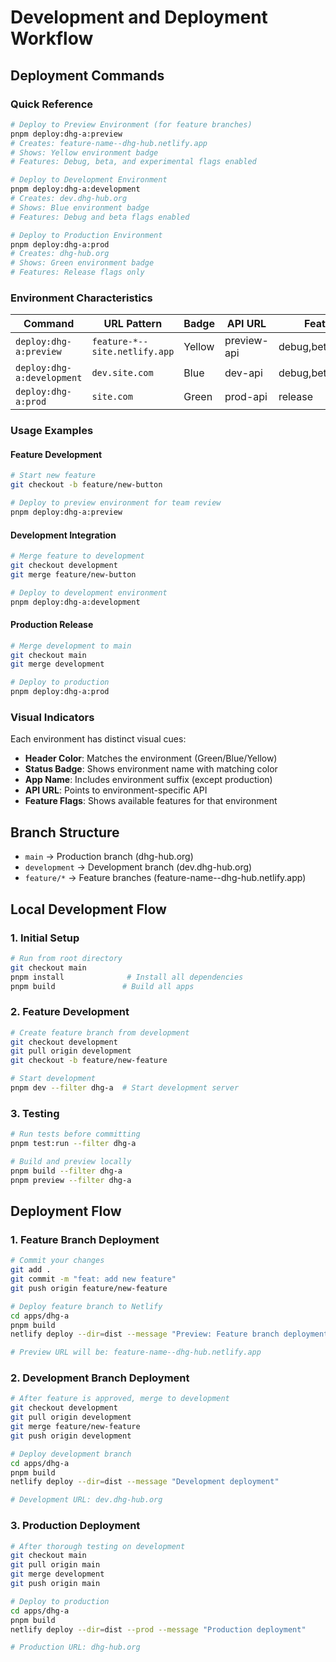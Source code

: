 # Development and Deployment Workflow

## Deployment Commands

### Quick Reference
```bash
# Deploy to Preview Environment (for feature branches)
pnpm deploy:dhg-a:preview
# Creates: feature-name--dhg-hub.netlify.app
# Shows: Yellow environment badge
# Features: Debug, beta, and experimental flags enabled

# Deploy to Development Environment
pnpm deploy:dhg-a:development
# Creates: dev.dhg-hub.org
# Shows: Blue environment badge
# Features: Debug and beta flags enabled

# Deploy to Production Environment
pnpm deploy:dhg-a:prod
# Creates: dhg-hub.org
# Shows: Green environment badge
# Features: Release flags only
```

### Environment Characteristics

| Command | URL Pattern | Badge | API URL | Feature Flags |
|---------|------------|--------|---------|---------------|
| `deploy:dhg-a:preview` | `feature-*--site.netlify.app` | Yellow | preview-api | debug,beta,experimental |
| `deploy:dhg-a:development` | `dev.site.com` | Blue | dev-api | debug,beta |
| `deploy:dhg-a:prod` | `site.com` | Green | prod-api | release |

### Usage Examples

#### Feature Development
```bash
# Start new feature
git checkout -b feature/new-button

# Deploy to preview environment for team review
pnpm deploy:dhg-a:preview
```

#### Development Integration
```bash
# Merge feature to development
git checkout development
git merge feature/new-button

# Deploy to development environment
pnpm deploy:dhg-a:development
```

#### Production Release
```bash
# Merge development to main
git checkout main
git merge development

# Deploy to production
pnpm deploy:dhg-a:prod
```

### Visual Indicators

Each environment has distinct visual cues:
- **Header Color**: Matches the environment (Green/Blue/Yellow)
- **Status Badge**: Shows environment name with matching color
- **App Name**: Includes environment suffix (except production)
- **API URL**: Points to environment-specific API
- **Feature Flags**: Shows available features for that environment

## Branch Structure
- `main` → Production branch (dhg-hub.org)
- `development` → Development branch (dev.dhg-hub.org)
- `feature/*` → Feature branches (feature-name--dhg-hub.netlify.app)

## Local Development Flow

### 1. Initial Setup
```bash
# Run from root directory
git checkout main
pnpm install              # Install all dependencies
pnpm build               # Build all apps
```

### 2. Feature Development
```bash
# Create feature branch from development
git checkout development
git pull origin development
git checkout -b feature/new-feature

# Start development
pnpm dev --filter dhg-a  # Start development server
```

### 3. Testing
```bash
# Run tests before committing
pnpm test:run --filter dhg-a

# Build and preview locally
pnpm build --filter dhg-a
pnpm preview --filter dhg-a
```

## Deployment Flow

### 1. Feature Branch Deployment
```bash
# Commit your changes
git add .
git commit -m "feat: add new feature"
git push origin feature/new-feature

# Deploy feature branch to Netlify
cd apps/dhg-a
pnpm build
netlify deploy --dir=dist --message "Preview: Feature branch deployment"

# Preview URL will be: feature-name--dhg-hub.netlify.app
```

### 2. Development Branch Deployment
```bash
# After feature is approved, merge to development
git checkout development
git pull origin development
git merge feature/new-feature
git push origin development

# Deploy development branch
cd apps/dhg-a
pnpm build
netlify deploy --dir=dist --message "Development deployment"

# Development URL: dev.dhg-hub.org
```

### 3. Production Deployment
```bash
# After thorough testing on development
git checkout main
git pull origin main
git merge development
git push origin main

# Deploy to production
cd apps/dhg-a
pnpm build
netlify deploy --dir=dist --prod --message "Production deployment"

# Production URL: dhg-hub.org
```